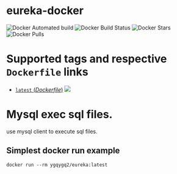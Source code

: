 # eureka-docker

![Docker Automated build](https://img.shields.io/docker/cloud/automated/ygqygq2/eureka-docker.svg) ![Docker Build Status](https://img.shields.io/docker/cloud/build/ygqygq2/eureka-docker.svg) ![Docker Stars](https://img.shields.io/docker/stars/ygqygq2/eureka-docker.svg) ![Docker Pulls](https://img.shields.io/docker/pulls/ygqygq2/eureka-docker.svg)

# Supported tags and respective `Dockerfile` links

- [`latest` (*Dockerfile*)](https://github.com/ygqygq2/eureka-docker/blob/master/Dockerfile) [![](https://images.microbadger.com/badges/image/ygqygq2/eureka.svg)](http://microbadger.com/images/ygqygq2/eureka "Get your own image badge on microbadger.com")

# Mysql exec sql files.
use mysql client to execute sql files.

## Simplest docker run example

```
docker run --rm ygqygq2/eureka:latest
```


